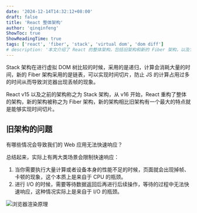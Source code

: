 ```yaml
---
date: '2024-12-14T14:32:12+08:00'
draft: false
title: 'React 整体架构'
author: 'qinqinfeng'
ShowToc: true
ShowReadingTime: true
tags: ['react', 'fiber', 'stack', 'virtual dom', 'dom diff']
# description: '本文介绍了 React 的整体架构，包括旧架构和新的 Fiber 架构，以及它们在性能上的差异。'
---
```


Stack 架构在进行虚拟 DOM 树比较的时候，采用的是递归，计算会消耗大量的时间，新的 Fiber 架构采用的是链表，可以实现时间切片，防止 JS 的计算占用过多的时间从而导致浏览器出现丢帧的现象。

React v15 以及之前的架构称之为 Stack 架构，从 v16 开始，React 重构了整体的架构，新的架构被称之为 Fiber 架构，新的架构相比旧架构有一个最大的特点就是能够实现时间切片。

## 旧架构的问题

有哪些情况会导致我们的 Web 应用无法快速响应？

总结起来，实际上有两大类场景会限制快速响应：

1. 当你需要执行大量计算或者设备本身的性能不足的时候，页面就会出现掉帧、卡顿的现象，这个本质上是来自于 CPU 的瓶颈。
2. 进行 I/O 的时候，需要等待数据返回后再进行后续操作，等待的过程中无法快速响应，这种情况实际上是来自于 I/O 的瓶颈。

![浏览器渲染原理](https://s2.loli.net/2024/12/14/JpdnkURIBOb7Xso.png)
